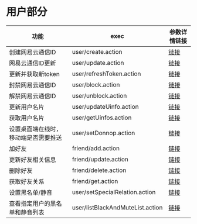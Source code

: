 # 用户部分

功能                               | exec                   | 参数详情链接
----------------------------------|------------------------|-------------------
创建网易云通信ID                     | user/create.action      | [链接](http://dev.yunxin.163.com/docs/product/IM即时通讯/服务端API文档/网易云通信ID?#网易云通信ID调用说明)
网易云通信ID更新                    | user/update.action      | [链接](http://dev.yunxin.163.com/docs/product/IM即时通讯/服务端API文档/网易云通信ID?#网易云通信ID更新)
更新并获取新token                   | user/refreshToken.action      | [链接](http://dev.yunxin.163.com/docs/product/IM即时通讯/服务端API文档/网易云通信ID?#更新并获取新token)
封禁网易云通信ID                    | user/block.action      | [链接](http://dev.yunxin.163.com/docs/product/IM即时通讯/服务端API文档/网易云通信ID?#封禁网易云通信ID)
解禁网易云通信ID                    | user/unblock.action      | [链接](http://dev.yunxin.163.com/docs/product/IM即时通讯/服务端API文档/网易云通信ID?#解禁网易云通信ID)
更新用户名片                        | user/updateUinfo.action      | [链接](http://dev.yunxin.163.com/docs/product/IM即时通讯/服务端API文档/用户名片?#更新用户名片)
获取用户名片                        | user/getUinfos.action      | [链接](http://dev.yunxin.163.com/docs/product/IM即时通讯/服务端API文档/用户名片?#获取用户名片)
设置桌面端在线时，移动端是否需要推送    | user/setDonnop.action      | [链接](http://dev.yunxin.163.com/docs/product/IM即时通讯/服务端API文档/用户设置?#设置桌面端在线时，移动端是否不推送)
加好友                             | friend/add.action    | [链接](http://dev.yunxin.163.com/docs/product/IM即时通讯/服务端API文档/用户关系托管)
更新好友相关信息                     | friend/update.action      | [链接](http://dev.yunxin.163.com/docs/product/IM即时通讯/服务端API文档/用户关系托管?#更新好友相关信息)
删除好友                            | friend/delete.action      | [链接](http://dev.yunxin.163.com/docs/product/IM即时通讯/服务端API文档/用户关系托管?#删除好友)
获取好友关系                        | friend/get.action      | [链接](http://dev.yunxin.163.com/docs/product/IM即时通讯/服务端API文档/用户关系托管?#获取好友关系)
设置黑名单/静音                      | user/setSpecialRelation.action      | [链接](http://dev.yunxin.163.com/docs/product/IM即时通讯/服务端API文档/用户关系托管?#设置黑名单/静音)
查看指定用户的黑名单和静音列表          | user/listBlackAndMuteList.action      | [链接](http://dev.yunxin.163.com/docs/product/IM即时通讯/服务端API文档/用户关系托管?#查看指定用户的黑名单和静音列表)
